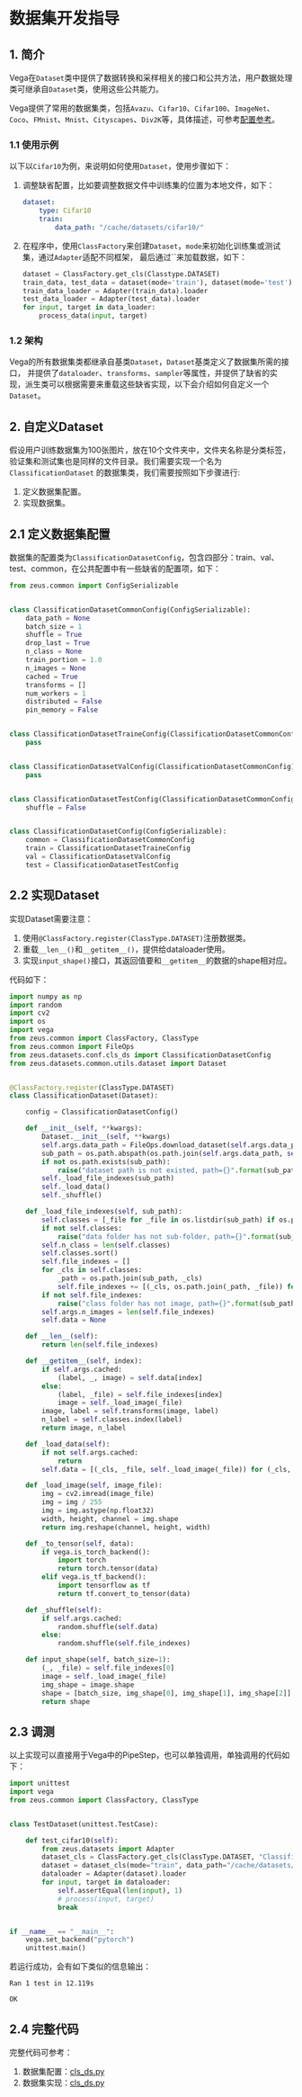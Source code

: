 # 数据集开发指导

## 1. 简介

Vega在`Dataset`类中提供了数据转换和采样相关的接口和公共方法，用户数据处理类可继承自`Dataset`类，使用这些公共能力。

Vega提供了常用的数据集类，包括`Avazu`、`Cifar10`、`Cifar100`、`ImageNet`、`Coco`、`FMnist`、`Mnist`、`Cityscapes`、`Div2K`等，具体描述，可参考[配置参考](../user/config_reference.md)。

### 1.1 使用示例

以下以`Cifar10`为例，来说明如何使用`Dataset`，使用步骤如下：

1. 调整缺省配置，比如要调整数据文件中训练集的位置为本地文件，如下：

    ```yaml
    dataset:
        type: Cifar10
        train:
            data_path: "/cache/datasets/cifar10/"
     ```

1. 在程序中，使用`ClassFactory`来创建`Dataset`，`mode`来初始化训练集或测试集，通过`Adapter`适配不同框架， 最后通过``来加载数据，如下：

    ```python
    dataset = ClassFactory.get_cls(Classtype.DATASET)
    train_data, test_data = dataset(mode='train'), dataset(mode='test')
    train_data_loader = Adapter(train_data).loader
    test_data_loader = Adapter(test_data).loader
    for input, target in data_loader:
        process_data(input, target)
    ```

### 1.2 架构

Vega的所有数据集类都继承自基类`Dataset`，`Dataset`基类定义了数据集所需的接口， 并提供了`dataloader`、`transforms`、`sampler`等属性，并提供了缺省的实现，派生类可以根据需要来重载这些缺省实现，以下会介绍如何自定义一个 `Dataset`。

## 2. 自定义Dataset

假设用户训练数据集为100张图片，放在10个文件夹中，文件夹名称是分类标签，验证集和测试集也是同样的文件目录。我们需要实现一个名为 `ClassificationDataset` 的数据集类，我们需要按照如下步骤进行:

1. 定义数据集配置。
2. 实现数据集。

## 2.1 定义数据集配置

数据集的配置类为`ClassificationDatasetConfig`，包含四部分：train、val、test、common，在公共配置中有一些缺省的配置项，如下：

```python
from zeus.common import ConfigSerializable


class ClassificationDatasetCommonConfig(ConfigSerializable):
    data_path = None
    batch_size = 1
    shuffle = True
    drop_last = True
    n_class = None
    train_portion = 1.0
    n_images = None
    cached = True
    transforms = []
    num_workers = 1
    distributed = False
    pin_memory = False


class ClassificationDatasetTraineConfig(ClassificationDatasetCommonConfig):
    pass


class ClassificationDatasetValConfig(ClassificationDatasetCommonConfig):
    pass


class ClassificationDatasetTestConfig(ClassificationDatasetCommonConfig):
    shuffle = False


class ClassificationDatasetConfig(ConfigSerializable):
    common = ClassificationDatasetCommonConfig
    train = ClassificationDatasetTraineConfig
    val = ClassificationDatasetValConfig
    test = ClassificationDatasetTestConfig

```

## 2.2 实现Dataset

实现Dataset需要注意：

1. 使用`@ClassFactory.register(ClassType.DATASET)`注册数据类。
2. 重载`__len__()`和`__getitem__()`，提供给dataloader使用。
3. 实现`input_shape()`接口，其返回值要和`__getitem__`的数据的shape相对应。

代码如下：

```python
import numpy as np
import random
import cv2
import os
import vega
from zeus.common import ClassFactory, ClassType
from zeus.common import FileOps
from zeus.datasets.conf.cls_ds import ClassificationDatasetConfig
from zeus.datasets.common.utils.dataset import Dataset


@ClassFactory.register(ClassType.DATASET)
class ClassificationDataset(Dataset):

    config = ClassificationDatasetConfig()

    def __init__(self, **kwargs):
        Dataset.__init__(self, **kwargs)
        self.args.data_path = FileOps.download_dataset(self.args.data_path)
        sub_path = os.path.abspath(os.path.join(self.args.data_path, self.mode))
        if not os.path.exists(sub_path):
            raise("dataset path is not existed, path={}".format(sub_path))
        self._load_file_indexes(sub_path)
        self._load_data()
        self._shuffle()

    def _load_file_indexes(self, sub_path):
        self.classes = [_file for _file in os.listdir(sub_path) if os.path.isdir(os.path.join(sub_path, _file))]
        if not self.classes:
            raise("data folder has not sub-folder, path={}".format(sub_path))
        self.n_class = len(self.classes)
        self.classes.sort()
        self.file_indexes = []
        for _cls in self.classes:
            _path = os.path.join(sub_path, _cls)
            self.file_indexes += [(_cls, os.path.join(_path, _file)) for _file in os.listdir(_path)]
        if not self.file_indexes:
            raise("class folder has not image, path={}".format(sub_path))
        self.args.n_images = len(self.file_indexes)
        self.data = None

    def __len__(self):
        return len(self.file_indexes)

    def __getitem__(self, index):
        if self.args.cached:
            (label, _, image) = self.data[index]
        else:
            (label, _file) = self.file_indexes[index]
            image = self._load_image(_file)
        image, label = self.transforms(image, label)
        n_label = self.classes.index(label)
        return image, n_label

    def _load_data(self):
        if not self.args.cached:
            return
        self.data = [(_cls, _file, self._load_image(_file)) for (_cls, _file) in self.file_indexes]

    def _load_image(self, image_file):
        img = cv2.imread(image_file)
        img = img / 255
        img = img.astype(np.float32)
        width, height, channel = img.shape
        return img.reshape(channel, height, width)

    def _to_tensor(self, data):
        if vega.is_torch_backend():
            import torch
            return torch.tensor(data)
        elif vega.is_tf_backend():
            import tensorflow as tf
            return tf.convert_to_tensor(data)

    def _shuffle(self):
        if self.args.cached:
            random.shuffle(self.data)
        else:
            random.shuffle(self.file_indexes)

    def input_shape(self, batch_size=1):
        (_, _file) = self.file_indexes[0]
        image = self._load_image(_file)
        img_shape = image.shape
        shape = [batch_size, img_shape[0], img_shape[1], img_shape[2]]
        return shape
```

## 2.3 调测

以上实现可以直接用于Vega中的PipeStep，也可以单独调用，单独调用的代码如下：

```python
import unittest
import vega
from zeus.common import ClassFactory, ClassType


class TestDataset(unittest.TestCase):

    def test_cifar10(self):
        from zeus.datasets import Adapter
        dataset_cls = ClassFactory.get_cls(ClassType.DATASET, "ClassificationDataset")
        dataset = dataset_cls(mode="train", data_path="/cache/datasets/classification/")
        dataloader = Adapter(dataset).loader
        for input, target in dataloader:
            self.assertEqual(len(input), 1)
            # process(input, target)
            break


if __name__ == "__main__":
    vega.set_backend("pytorch")
    unittest.main()
```

若运行成功，会有如下类似的信息输出：

```text
Ran 1 test in 12.119s

OK
```

## 2.4 完整代码

完整代码可参考：

1. 数据集配置：[cls_ds.py](https://github.com/huawei-noah/vega/blob/master/vega/datasets/conf/cls_ds.py)
2. 数据集实现：[cls_ds.py](https://github.com/huawei-noah/vega/blob/master/vega/datasets/common/cls_ds.py)

